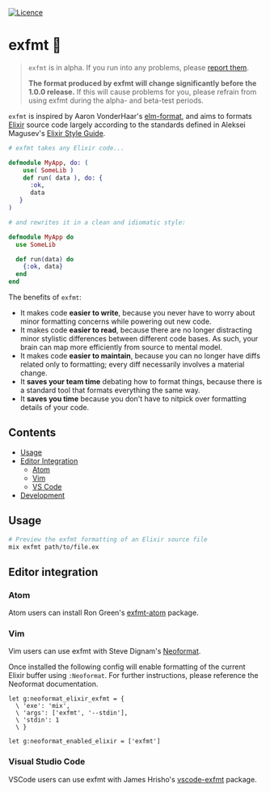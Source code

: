 <!-- [![Circle CI](https://circleci.com/gh/lpil/exfmt.svg?style=shield)](https://circleci.com/gh/lpil/exfmt) -->
<!-- [![Hex version](https://img.shields.io/hexpm/v/exfmt.svg "Hex version")](https://hex.pm/packages/exfmt) -->
<!-- [![API Docs](https://img.shields.io/badge/api-docs-green.svg?style=flat)](https://hexdocs.pm/exfmt/) -->
[![Licence](https://img.shields.io/github/license/lpil/exfmt.svg)](https://www.apache.org/licenses/LICENSE-2.0)
<!-- [![Hex downloads](https://img.shields.io/hexpm/dt/exfmt.svg "Hex downloads")](https://hex.pm/packages/exfmt) -->

# exfmt 🌸

> `exfmt` is in alpha.  If you run into any problems, please
> [report them][issues].
>
> **The format produced by exfmt will change significantly before the 1.0.0
> release.**  If this will cause problems for you, please refrain from using
> exfmt during the alpha- and beta-test periods.

[issues]: https://github.com/lpil/exfmt/issues

`exfmt` is inspired by Aaron VonderHaar's [elm-format][elm-format], and aims
to formats [Elixir][elixir] source code largely according to the standards
defined in Aleksei Magusev's [Elixir Style Guide][style-guide].


```elixir
# exfmt takes any Elixir code...

defmodule MyApp, do: (
    use( SomeLib )
    def run( data ), do: {
      :ok,
      data
   }
)

# and rewrites it in a clean and idiomatic style:

defmodule MyApp do
  use SomeLib

  def run(data) do
    {:ok, data}
  end
end
```

The benefits of `exfmt`:

 - It makes code **easier to write**, because you never have to worry about
   minor formatting concerns while powering out new code.
 - It makes code **easier to read**, because there are no longer distracting
   minor stylistic differences between different code bases. As such, your
   brain can map more efficiently from source to mental model.
 - It makes code **easier to maintain**, because you can no longer have diffs
   related only to formatting; every diff necessarily involves a material
   change.
 - It **saves your team time** debating how to format things, because there is
   a standard tool that formats everything the same way.
 - It **saves you time** because you don't have to nitpick over formatting
   details of your code.

[elixir]: https://elixir-lang.org/
[elm-format]: https://github.com/avh4/elm-format
[style-guide]: https://github.com/lexmag/elixir-style-guide


## Contents

- [Usage](#usage)
- [Editor Integration](#editor-integration)
  - [Atom](#atom)
  - [Vim](#vim)
  - [VS Code](#visual-studio-code)
- [Development](#development)


## Usage

```sh
# Preview the exfmt formatting of an Elixir source file
mix exfmt path/to/file.ex
```


## Editor integration

### Atom

Atom users can install Ron Green's [exfmt-atom][exfmt-atom] package.

[exfmt-atom]: https://atom.io/packages/exfmt-atom


### Vim

Vim users can use exfmt with Steve Dignam's [Neoformat][neoformat].

[neoformat]: https://github.com/sbdchd/neoformat

Once installed the following config will enable formatting of the current
Elixir buffer using `:Neoformat`. For further instructions, please reference
the Neoformat documentation.

```viml
let g:neoformat_elixir_exfmt = {
  \ 'exe': 'mix',
  \ 'args': ['exfmt', '--stdin'],
  \ 'stdin': 1
  \ }

let g:neoformat_enabled_elixir = ['exfmt']
```


### Visual Studio Code

VSCode users can use exfmt with James Hrisho's [vscode-exfmt][vscode-exfmt] package.

[vscode-exfmt]: https://github.com/securingsincity/vscode-exfmt
